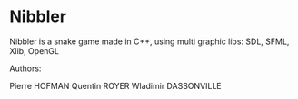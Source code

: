 # Nibbler
Nibbler is a snake game made in C++, using multi graphic libs: SDL, SFML, Xlib, OpenGL

Authors:

Pierre HOFMAN
Quentin ROYER
Wladimir DASSONVILLE
